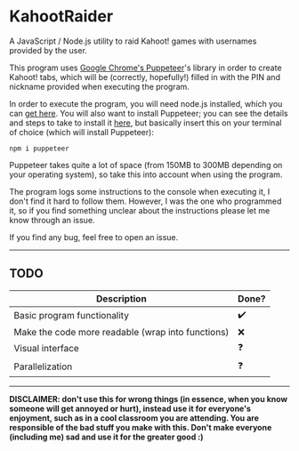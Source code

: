# KahootRaider

A JavaScript / Node.js utility to raid Kahoot! games with usernames provided by the user.

This program uses [Google Chrome's Puppeteer](https://github.com/GoogleChrome/puppeteer)'s library in order to create Kahoot! tabs, which will be (correctly, hopefully!) filled in with the PIN and nickname provided when executing the program.

In order to execute the program, you will need node.js installed, which you can [get here](https://nodejs.org/). You will also want to install Puppeteer; you can see the details and steps to take to install it [here](https://github.com/GoogleChrome/puppeteer#installation), but basically insert this on your terminal of choice (which will install Puppeteer):

```
npm i puppeteer
```

Puppeteer takes quite a lot of space (from 150MB to 300MB depending on your operating system), so take this into account when using the program.

The program logs some instructions to the console when executing it, I don't find it hard to follow them. However, I was the one who programmed it, so if you find something unclear about the instructions please let me know through an issue.

If you find any bug, feel free to open an issue.

---

## TODO
Description | Done?
----------- | -----
Basic program functionality | :heavy_check_mark:
Make the code more readable (wrap into functions) | :x:
Visual interface | :question:
Parallelization | :question:


---

**DISCLAIMER: don't use this for wrong things (in essence, when you know someone will get annoyed or hurt), instead use it for everyone's enjoyment, such as in a cool classroom you are attending. You are responsible of the bad stuff you make with this. Don't make everyone (including me) sad and use it for the greater good :)**
